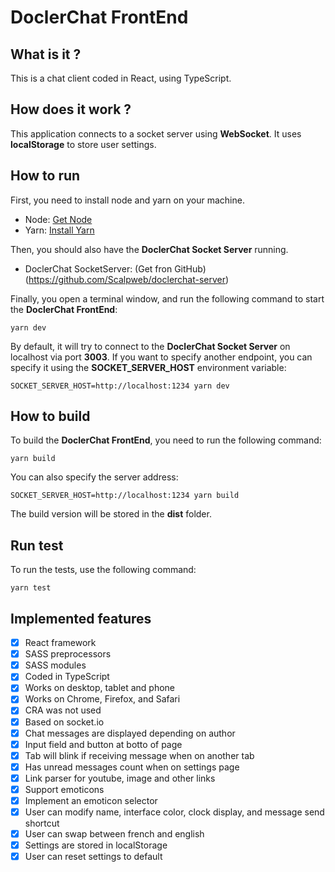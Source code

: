 # DoclerChat FrontEnd

## What is it ?

This is a chat client coded in React, using TypeScript.

## How does it work ?

This application connects to a socket server using **WebSocket**. It uses **localStorage** to store user settings.

## How to run

First, you need to install node and yarn on your machine.

- Node: [Get Node](https://nodejs.org/en/download/)
- Yarn: [Install Yarn](https://classic.yarnpkg.com/en/docs/install/)

Then, you should also have the **DoclerChat Socket Server** running.

- DoclerChat SocketServer: (Get fron GitHub)(https://github.com/Scalpweb/doclerchat-server)

Finally, you open a terminal window, and run the following command to start the **DoclerChat FrontEnd**:

`yarn dev`

By default, it will try to connect to the **DoclerChat Socket Server** on localhost via port **3003**. If you want to specify another endpoint, you can specify it using the **SOCKET_SERVER_HOST** environment variable:

`SOCKET_SERVER_HOST=http://localhost:1234 yarn dev`

## How to build

To build the **DoclerChat FrontEnd**, you need to run the following command:

`yarn build`

You can also specify the server address:

`SOCKET_SERVER_HOST=http://localhost:1234 yarn build`

The build version will be stored in the **dist** folder.

## Run test

To run the tests, use the following command:

`yarn test`

## Implemented features

- [x] React framework
- [x] SASS preprocessors
- [x] SASS modules
- [x] Coded in TypeScript
- [x] Works on desktop, tablet and phone
- [x] Works on Chrome, Firefox, and Safari
- [x] CRA was not used
- [x] Based on socket.io
- [x] Chat messages are displayed depending on author
- [x] Input field and button at botto of page
- [x] Tab will blink if receiving message when on another tab
- [x] Has unread messages count when on settings page
- [x] Link parser for youtube, image and other links
- [x] Support emoticons
- [x] Implement an emoticon selector
- [x] User can modify name, interface color, clock display, and message send shortcut
- [x] User can swap between french and english
- [x] Settings are stored in localStorage
- [x] User can reset settings to default
